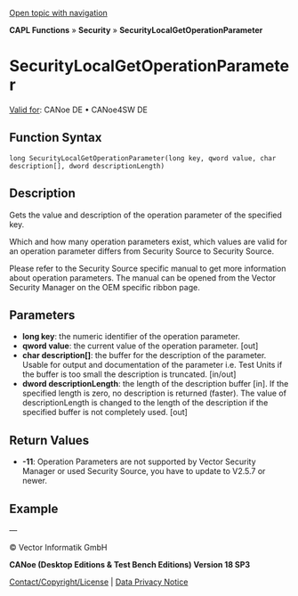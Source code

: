 [Open topic with navigation](../../../../../CANoeDEFamily.htm#Topics/CAPLFunctions/Security/Functions/CAPLfunctionSecurityLocalGetOperationParameter.md)

**CAPL Functions** » **Security** » **SecurityLocalGetOperationParameter**

# SecurityLocalGetOperationParameter

[Valid for](../../../Shared/FeatureAvailability.md): CANoe DE • CANoe4SW DE

## Function Syntax

```
long SecurityLocalGetOperationParameter(long key, qword value, char description[], dword descriptionLength)
```

## Description

Gets the value and description of the operation parameter of the specified key.

Which and how many operation parameters exist, which values are valid for an operation parameter differs from Security Source to Security Source.

Please refer to the Security Source specific manual to get more information about operation parameters. The manual can be opened from the Vector Security Manager on the OEM specific ribbon page.

## Parameters

- **long key**: the numeric identifier of the operation parameter.
- **qword value**: the current value of the operation parameter. [out]
- **char description[]**: the buffer for the description of the parameter. Usable for output and documentation of the parameter i.e. Test Units if the buffer is too small the description is truncated. [in/out]
- **dword descriptionLength**: the length of the description buffer [in]. If the specified length is zero, no description is returned (faster). The value of descriptionLength is changed to the length of the description if the specified buffer is not completely used. [out]

## Return Values

- **-11**: Operation Parameters are not supported by Vector Security Manager or used Security Source, you have to update to V2.5.7 or newer.

## Example

—

© Vector Informatik GmbH

**CANoe (Desktop Editions & Test Bench Editions) Version 18 SP3**

[Contact/Copyright/License](../../../Shared/ContactCopyrightLicense.md) | [Data Privacy Notice](https://www.vector.com/int/en/company/get-info/privacy-policy/)